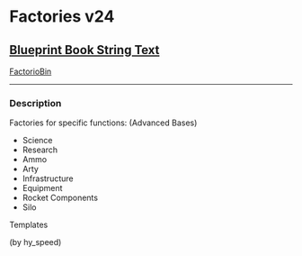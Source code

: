 # Factories v24

## [Blueprint Book String Text](https://factoriobin.com/static/cdn/forever/post/s/d/g/sdG1o037/0/v0/blueprint-59ca999470cfd2fe.txt)

[FactorioBin](https://factoriobin.com/post/sdG1o037)

-----

### Description
Factories for specific functions: (Advanced Bases)
- Science
- Research
- Ammo
- Arty
- Infrastructure
- Equipment
- Rocket Components
- Silo

Templates

(by hy_speed)
